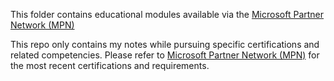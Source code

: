 This folder contains educational modules available via the [Microsoft Partner Network (MPN)](https://partner.microsoft.com/en-US/)

This repo only contains my notes while pursuing specific certifications and related competencies. Please refer to [Microsoft Partner Network (MPN)](https://partner.microsoft.com/en-US/) for the most recent certifications and requirements.
